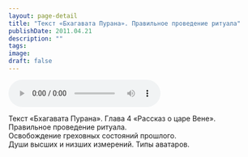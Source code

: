 ```yaml
---
layout: page-detail
title: "Текст «Бхагавата Пурана». Правильное проведение ритуала"
publishDate: 2011.04.21
description: ""
tags:
image:
draft: false
---
```


<audio title="2011.04.21 - Текст «Бхагавата Пурана». Правильное проведение ритуала.mp3" src="/upload/iblock/901/901ed49a0969a53c8ebac831b41e64b9.mp3" controls=""></audio>

 Текст «Бхагавата Пурана». Глава 4 «Рассказ о царе Вене».  
 Правильное проведение ритуала.  
 Освобождение греховных состояний прошлого.  
 Души высших и низших измерений. Типы аватаров.  

  
